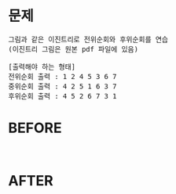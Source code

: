 # 문제

<pre>
그림과 같은 이진트리로 전위순회와 후위순회를 연습
(이진트리 그림은 원본 pdf 파일에 있음)

[출력해야 하는 형태]
전위순회 출력 : 1 2 4 5 3 6 7
중위순회 출력 : 4 2 5 1 6 3 7
후위순회 출력 : 4 5 2 6 7 3 1
</pre>

# BEFORE

<pre>

</pre>

# AFTER

<pre>

</pre>
